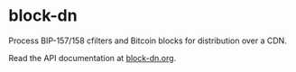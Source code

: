 # block-dn

Process BIP-157/158 cfilters and Bitcoin blocks for distribution over a CDN.

Read the API documentation at [block-dn.org](https://block-dn.org).
